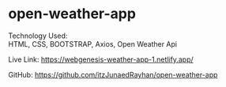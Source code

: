 # open-weather-app

Technology Used:  
    HTML, 
    CSS, 
    BOOTSTRAP, 
    Axios,
    Open Weather Api

Live Link: https://webgenesis-weather-app-1.netlify.app/

GitHub: https://github.com/itzJunaedRayhan/open-weather-app